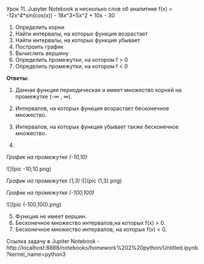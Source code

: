 Урок 11. Jupyter Notebook и несколько слов об аналитике
f(x) = -12x^4*sin(cos(x)) - 18x^3+5x^2 + 10x - 30
1. Определить корни
2. Найти интервалы, на которых функция возрастает
3. Найти интервалы, на которых функция убывает
4. Построить график
5. Вычислить вершину
6. Определить промежутки, на котором f > 0
7. Определить промежутки, на котором f < 0

**Ответы:**
1. Данная функция периодическая и имеет множество корней на промежутке (-∞ , ∞).
2. Интервалов, на которых функция возрастает бесконечное множество.
3. Интервалов, на которых функция убывает также бесконечное множество.

4. 
*График на промежутке (-10,10)*

![](pic -10;10.png)

*График на промежутке (1,3)*
![](pic (1,3).png)

*График на промежутке (-100,100)*

![](pic (-100,100).png)

5. Функция не имеет вершин.
6. Бесконечное множество интервалов,на которых f(x) > 0.
7. Бесконечное множество интервалов, на которых  f(x) < 0.

Ccылка задачу в Jupiter Notebook - http://localhost:8888/notebooks/homework%202%20python/Untitled.ipynb?kernel_name=python3
